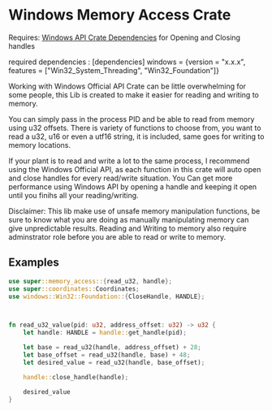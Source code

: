 # Windows Memory Access Crate
Requires: <a href="https://crates.io/crates/windows">Windows API Crate Dependencies</a> for Opening and Closing handles

required dependencies :
[dependencies]
windows = {version = "x.x.x", features = ["Win32_System_Threading", "Win32_Foundation"]}

Working with Windows Official API Crate can be little overwhelming for some people, this Lib is created to make it easier for reading and writing to memory.

You can simply pass in the process PID  and be able to read from memory using u32 offsets. There is variety of functions to choose from, you want to read a u32, u16 or even a utf16 string, it is included, same goes for writing to memory locations.

If your plant is to read and write a lot to the same process, I recommend using the Windows Official API, as each function in this crate will auto open and close handles for every read/write situation. You Can get more performance using Windows API by opening a handle and keeping it open until you finihs all your reading/writing.

Disclaimer: This lib make use of unsafe memory manipulation functions, be sure to know what you are doing as manually manipulating memory can give unpredictable results. Reading and Writing to memory also require adminstrator role before you are able to read or write to memory.

## Examples
```rs
use super::memory_access::{read_u32, handle};
use super::coordinates::Coordinates;
use windows::Win32::Foundation::{CloseHandle, HANDLE};



fn read_u32_value(pid: u32, address_offset: u32) -> u32 {
    let handle: HANDLE = handle::get_handle(pid);

    let base = read_u32(handle, address_offset) + 28;
    let base_offset = read_u32(handle, base) + 48;
    let desired_value = read_u32(handle, base_offset);

    handle::close_handle(handle);

    desired_value
}
```
